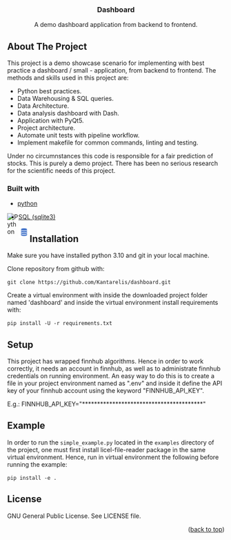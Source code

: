 <h3 align="center">Dashboard</h3>

  <p align="center">
    A demo dashboard application from backend to frontend.
  </p>
</div>


## About The Project

This project is a demo showcase scenario for implementing with best practice a dashboard / small - application,  from backend to frontend. The methods and skills used in this project are:

- Python best practices.
- Data Warehousing & SQL queries.
- Data Architecture.
- Data analysis dashboard with Dash.
- Application with PyQt5.
- Project architecture.
- Automate unit tests with pipeline workflow.
- Implement makefile for common commands, linting and testing.

Under no circumnstances this code is responsible for a fair prediction of stocks. This is purely a
demo project. There has been no serious research for the scientific needs of this project.

### Built with

* [python](https://www.python.org/)
<img align="left" alt="Python" width="26px" src="https://raw.githubusercontent.com/jmnote/z-icons/master/16x16/python.png" />


* [SQL (sqlite3)](https://sqlite.org)
<img align="left" alt="SQL" width="26px" src="https://raw.githubusercontent.com/github/explore/80688e429a7d4ef2fca1e82350fe8e3517d3494d/topics/sql/sql.png" />


## Installation

Make sure you have installed python 3.10 and git in your local machine.


Clone repository from github with:

```terminal
git clone https://github.com/Kantarelis/dashboard.git
```

Create a virtual environment with inside the downloaded project folder named 'dashboard' and inside the 
virtual environment install requirements with:


```terminal
pip install -U -r requirements.txt
```

## Setup

This project has wrapped finnhub algorithms. Hence in order to work correctly, it needs an account in 
finnhub, as well as to administrate finnhub credentials on running environment. An easy way to do this is to create a file in your project environment named as ".env" and inside it define the API key of your 
finnhub account using the keyword "FINNHUB_API_KEY".

E.g.:
FINNHUB_API_KEY="****************************************"

## Example

In order to run the `simple_example.py` located in the `examples` directory of the project, one must first install licel-file-reader package in the same virtual environment. Hence, run in virtual environment the following before running the example:

```terminal
pip install -e .
```

## License
GNU General Public License. See LICENSE file.


<p align="right">(<a href="#top">back to top</a>)</p>

